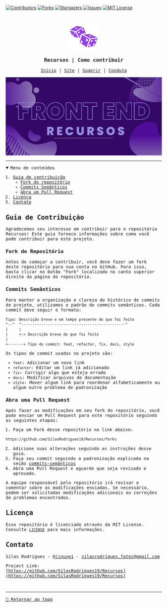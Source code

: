 [![Contributors][contributors-shield]][contributors-url]
[![Forks][forks-shield]][forks-url]
[![Stargazers][stars-shield]][stars-url]
[![Issues][issues-shield]][issues-url]
[![MIT License][license-shield]][license-url]

<!-- PROJECT LOGO -->
<br />
<samp>
<p align="center">
  <a href="https://github.com/SilasRodrigues19/Recursos">
    <img src="./assets/img/logo.svg" alt="Logo" width="100" height="80">
  </a>

  <h3 align="center" id="RecursosContribuir">Recursos | Como contribuir</h3>

  <p align="center">
    <a href="./README.md">Início</a>
    &#124;
    <a href="http://webresources.epizy.com/">Site</a>
    &#124;	
    <a href="https://github.com/SilasRodrigues19/Recursos/issues/new?template=suggesting.md&title=T%C3%ADtulo%20da%20sua%20sugest%C3%A3o">Sugerir</a>
    &#124;	
    <a href="./CONTRIBUTING.md">Conduta</a>
  </p>
</p>

[![Preview][product-banner]](./README.md)<hr>


<!-- TABLE OF CONTENTS -->
<details open="open">
  <summary>Menu de conteúdos</summary>
  <ol>
    <li>
      <a href="#guia-de-contribuição">Guia de contribuição</a>
      <ul>
        <li><a href="#fork-do-repositório">Fork do repositório</a></li>
        <li><a href="#commits-semânticos">Commits Semânticos</a></li>
        <li><a href="#abra-uma-pull-request">Abra um Pull Request</a></li>
      </ul>
    </li>
    <li><a href="#licença">Licença</a></li>
    <li><a href="#contato">Contato</a></li>
  </ol>
</details>

## Guia de Contribuição

Agradecemos seu interesse em contribuir para o repositório Recursos! Este guia fornece informações sobre como você pode contribuir para este projeto.

### Fork do Repositório

Antes de começar a contribuir, você deve fazer um fork deste repositório para sua conta no GitHub. Para isso, basta clicar no botão "Fork" localizado no canto superior direito da página do repositório.

### Commits Semânticos

Para manter a organização e clareza do histórico de commits do projeto, utilizamos o padrão de commits semânticos. Cada commit deve seguir o formato:

```
Tipo: Descrição breve e em tempo presente do que foi feito
^--^  ^-----------------------------------------------^
|     |
|     +-> Descrição breve do que foi feito
|
+-------> Tipo do commit: feat, refactor, fix, docs, style
```

Os tipos de commit usados no projeto são:

- `feat`: Adicionar um novo link
- `refactor`: Editar um link já adicionado
- `fix`: Corrigir algo que esteja errado
- `docs`: Modificar arquivos de documentação
- `style`: Mover algum link para reordenar alfabeticamente ou algum outro problema de padronização

### Abra uma Pull Request

Após fazer as modificações em seu fork do repositório, você pode enviar um Pull Request para este repositório seguindo as seguintes etapas:

1. Faça um Fork desse repositório no link abaixo:

```sh
https://github.com/SilasRodrigues19/Recursos/forks
```

2. Adicione suas alterações seguindo as instruções desse guia.
3. Faça seu commit seguindo a padronização explicada na seção [commits-semânticos](#commits-semânticos)
4. Abra uma Pull Request e aguarde que seja revisado e aprovado.

A equipe responsável pelo repositório irá revisar e comentar sobre as modificações enviadas. Se necessário, podem ser solicitadas modificações adicionais ou correções de problemas encontrados.


<!-- LICENSE -->

## Licença

Esse repositório é licenciado através da MIT License. Consulte [`LICENSE`](./LICENSE) para mais informações.

<!-- CONTACT -->

## Contato

Silas Rodrigues - [@jinuye1](https://twitter.com/jinuye1) - silasrodrigues.fatec@gmail.com

Project Link: [https://github.com/SilasRodrigues19/Recursos](https://github.com/SilasRodrigues19/Recursos) <br>

<!-- MARKDOWN LINKS & IMAGES -->
<!-- https://www.markdownguide.org/basic-syntax/#reference-style-links -->

[contributors-shield]: https://img.shields.io/github/contributors/SilasRodrigues19/Recursos.svg?style=for-the-badge
[contributors-url]: https://github.com/SilasRodrigues19/Recursos/graphs/contributors
[forks-shield]: https://img.shields.io/github/forks/SilasRodrigues19/Recursos.svg?style=for-the-badge
[forks-url]: https://github.com/SilasRodrigues19/Recursos/network/members
[stars-shield]: https://img.shields.io/github/stars/SilasRodrigues19/Recursos.svg?style=for-the-badge
[stars-url]: https://github.com/SilasRodrigues19/Recursos/stargazers
[issues-shield]: https://img.shields.io/github/issues/SilasRodrigues19/Recursos.svg?style=for-the-badge
[issues-url]: https://github.com/SilasRodrigues19/Recursos/issues
[license-shield]: https://img.shields.io/github/license/SilasRodrigues19/Recursos.svg?style=for-the-badge
[license-url]: https://github.com/SilasRodrigues19/Recursos/blob/master/LICENSE
[license-url]: https://github.com/SilasRodrigues19/Recursos/blob/master/LICENSE.txt
[product-banner]: ./assets/img/Banner.png

<br><hr>
[🔼 Retornar ao topo](#RecursosContribuir)